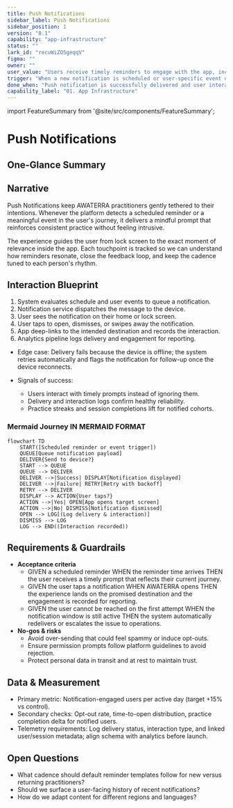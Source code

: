```yaml
---
title: Push Notifications
sidebar_label: Push Notifications
sidebar_position: 1
version: "0.1"
capability: "app-infrastructure"
status: ""
lark_id: "recuWiZO5geqqV"
figma: ""
owner: ""
user_value: "Users receive timely reminders to engage with the app, increasing retention and consistency"
trigger: "When a new notification is scheduled or user-specific event occurs"
done_when: "Push notification is successfully delivered and user interaction is logged"
capability_label: "01. App Infrastructure"
---
```


import FeatureSummary from '@site/src/components/FeatureSummary';

# Push Notifications

## One-Glance Summary

<FeatureSummary />

## Narrative
Push Notifications keep AWATERRA practitioners gently tethered to their intentions. Whenever the platform detects a scheduled reminder or a meaningful event in the user's journey, it delivers a mindful prompt that reinforces consistent practice without feeling intrusive.

The experience guides the user from lock screen to the exact moment of relevance inside the app. Each touchpoint is tracked so we can understand how reminders resonate, close the feedback loop, and keep the cadence tuned to each person's rhythm.

## Interaction Blueprint
1. System evaluates schedule and user events to queue a notification.
2. Notification service dispatches the message to the device.
3. User sees the notification on their home or lock screen.
4. User taps to open, dismisses, or swipes away the notification.
5. App deep-links to the intended destination and records the interaction.
6. Analytics pipeline logs delivery and engagement for reporting.

- Edge case: Delivery fails because the device is offline; the system retries automatically and flags the notification for follow-up once the device reconnects.

- Signals of success:
  - Users interact with timely prompts instead of ignoring them.
  - Delivery and interaction logs confirm healthy reliability.
  - Practice streaks and session completions lift for notified cohorts.

### Mermaid Journey IN MERMAID FORMAT

```mermaid
flowchart TD
    START([Scheduled reminder or event trigger])
    QUEUE[Queue notification payload]
    DELIVER{Send to device?}
    START --> QUEUE
    QUEUE --> DELIVER
    DELIVER -->|Success| DISPLAY[Notification displayed]
    DELIVER -->|Failure| RETRY[Retry with backoff]
    RETRY --> DELIVER
    DISPLAY --> ACTION{User taps?}
    ACTION -->|Yes| OPEN[App opens target screen]
    ACTION -->|No| DISMISS[Notification dismissed]
    OPEN --> LOG[(Log delivery & interaction)]
    DISMISS --> LOG
    LOG --> END((Interaction recorded))
```

## Requirements & Guardrails
- **Acceptance criteria**
  - GIVEN a scheduled reminder WHEN the reminder time arrives THEN the user receives a timely prompt that reflects their current journey.
  - GIVEN the user taps a notification WHEN AWATERRA opens THEN the experience lands on the promised destination and the engagement is recorded for reporting.
  - GIVEN the user cannot be reached on the first attempt WHEN the notification window is still active THEN the system automatically redelivers or escalates the issue to operations.
- **No-gos & risks**
  - Avoid over-sending that could feel spammy or induce opt-outs.
  - Ensure permission prompts follow platform guidelines to avoid rejection.
  - Protect personal data in transit and at rest to maintain trust.

## Data & Measurement
- Primary metric: Notification-engaged users per active day (target +15% vs control).
- Secondary checks: Opt-out rate, time-to-open distribution, practice completion delta for notified users.
- Telemetry requirements: Log delivery status, interaction type, and linked user/session metadata; align schema with analytics before launch.

## Open Questions
- What cadence should default reminder templates follow for new versus returning practitioners?
- Should we surface a user-facing history of recent notifications?
- How do we adapt content for different regions and languages?
